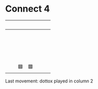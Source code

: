 # Connect 4

| ‍  | ‍  | ‍  | ‍  | ‍  | ‍  | ‍  |
| - | - | - | - | - | - | - |
| ‍  | ‍  | ‍  | ‍  | ‍  | ‍  | ‍  |
| ‍  | ‍  | ‍  | ‍  | ‍  | ‍  | ‍  |
| ‍  | ‍  | ‍  | ‍  | ‍  | ‍  | ‍  |
| ‍  | ‍  | ‍  | ‍  | ‍  | ‍  | ‍  |
| ‍  | ‍  | 🟦 | 🟥 | ‍  | ‍  | ‍  |

Last movement: dottox played in column 2
